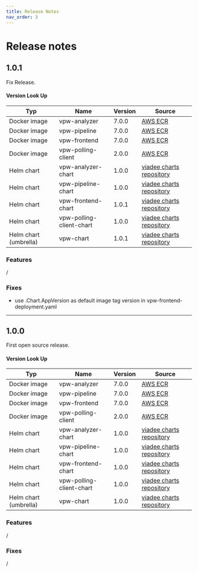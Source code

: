 ```yaml
---
title: Release Notes
nav_order: 3
---
```

# Release notes

## 1.0.1
Fix Release.

#### Version Look Up

| Typ                     | Name                     | Version | Source                                                       |
| ----------------------- | ------------------------ | ------- | ------------------------------------------------------------ |
| Docker image            | vpw-analyzer             | 7.0.0   | [AWS ECR](https://gallery.ecr.aws/viadee/)                   |
| Docker image            | vpw-pipeline             | 7.0.0   | [AWS ECR](https://gallery.ecr.aws/viadee/)                   |
| Docker image            | vpw-frontend             | 7.0.0   | [AWS ECR](https://gallery.ecr.aws/viadee/)                   |
| Docker image            | vpw-polling-client       | 2.0.0   | [AWS ECR](https://gallery.ecr.aws/viadee/)                   |
| Helm chart              | vpw-analyzer-chart       | 1.0.0   | [viadee charts repository](https://github.com/viadee/charts) |
| Helm chart              | vpw-pipeline-chart       | 1.0.0   | [viadee charts repository](https://github.com/viadee/charts) |
| Helm chart              | vpw-frontend-chart       | 1.0.1   | [viadee charts repository](https://github.com/viadee/charts) |
| Helm chart              | vpw-polling-client-chart | 1.0.0   | [viadee charts repository](https://github.com/viadee/charts) |
| Helm chart (umbrella)   | vpw-chart                | 1.0.1   | [viadee charts repository](https://github.com/viadee/charts) |


### Features
/
### Fixes
* use .Chart.AppVersion as default image tag version in vpw-frontend-deployment.yaml

-------------------------------------------

## 1.0.0
First open source release.

#### Version Look Up

| Typ                     | Name                     | Version | Source                                                       |
| ----------------------- | ------------------------ | ------- | ------------------------------------------------------------ |
| Docker image            | vpw-analyzer             | 7.0.0   | [AWS ECR](https://gallery.ecr.aws/viadee/)                   |
| Docker image            | vpw-pipeline             | 7.0.0   | [AWS ECR](https://gallery.ecr.aws/viadee/)                   |
| Docker image            | vpw-frontend             | 7.0.0   | [AWS ECR](https://gallery.ecr.aws/viadee/)                   |
| Docker image            | vpw-polling-client       | 2.0.0   | [AWS ECR](https://gallery.ecr.aws/viadee/)                   |
| Helm chart              | vpw-analyzer-chart       | 1.0.0   | [viadee charts repository](https://github.com/viadee/charts) |
| Helm chart              | vpw-pipeline-chart       | 1.0.0   | [viadee charts repository](https://github.com/viadee/charts) |
| Helm chart              | vpw-frontend-chart       | 1.0.0   | [viadee charts repository](https://github.com/viadee/charts) |
| Helm chart              | vpw-polling-client-chart | 1.0.0   | [viadee charts repository](https://github.com/viadee/charts) |
| Helm chart (umbrella)   | vpw-chart                | 1.0.0   | [viadee charts repository](https://github.com/viadee/charts) |


### Features
/
### Fixes
/
